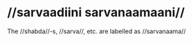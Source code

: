 # //sarvaadiini sarvanaamaani//

The //shabda//-s, //sarva//, etc. are labelled as //sarvanaama//


<!--stackedit_data:
eyJoaXN0b3J5IjpbLTEyMDIwNTQxNDAsLTE5MjYwNDQwNzIsNz
A2NzM3NjM5LC0yMDIxNDkwMTgzXX0=
-->